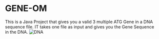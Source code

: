 # GENE-OM
This is a Java Project that gives you a valid 3 multiple ATG Gene in a DNA sequence file. IT takes one file as input and gives you the Gene Sequence in the DNA.
![DNA](https://cdn.dribbble.com/users/1626229/screenshots/5182140/attachments/1135140/dna_challenge_copia.jpg)
